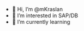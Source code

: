 - 👋 Hi, I’m @mKraslan
- 👀 I’m interested in SAP/DB
- 🌱 I’m currently learning 



<!---
mKraslan/mKraslan is a ✨ special ✨ repository because its `README.md` (this file) appears on your GitHub profile.
You can click the Preview link to take a look at your changes.
--->
